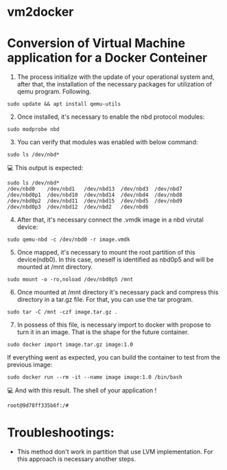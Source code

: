 # vm2docker
# Conversion of Virtual Machine application for a Docker Conteiner

1. The process initialize with the update of your operational system and, after that, the installation of the necessary packages for utilization of qemu program. Following.
```console 
sudo update && apt install qemu-utils
```

2. Once installed, it's necessary to enable the nbd protocol modules:
```console
sudo modprobe nbd
```

3. You can verify that modules was enabled with below command:
```console
sudo ls /dev/nbd*
```

:computer: This output is expected:
```shell-session
sudo ls /dev/nbd*
/dev/nbd0    /dev/nbd1   /dev/nbd13  /dev/nbd3  /dev/nbd7
/dev/nbd0p1  /dev/nbd10  /dev/nbd14  /dev/nbd4  /dev/nbd8
/dev/nbd0p2  /dev/nbd11  /dev/nbd15  /dev/nbd5  /dev/nbd9
/dev/nbd0p3  /dev/nbd12  /dev/nbd2   /dev/nbd6
```

4. After that, it's necessary connect the .vmdk image in a nbd virutal device:
```console
sudo qemu-nbd -c /dev/nbd0 -r image.vmdk
```

5. Once mapped, it's necessary to mount the root partition of this device(ndb0). In this case, oneself is identified as nbd0p5 and will be mounted at /mnt directory.
 
```console
sudo mount -o -ro,noload /dev/nbd0p5 /mnt
```
6. Once mounted at /mnt directory it's necessary pack and compress this directory in a tar.gz file. For that, you can use the tar program.

```console
sudo tar -C /mnt -czf image.tar.gz .
```
7. In possess of this file, is necessary import to docker with propose to turn it in an image. That is the shape for the future container.

```console
sudo docker import image.tar.gz image:1.0

```
If everything went as expected, you can build the container to test from the previous image:

```console
sudo docker run --rm -it --name image image:1.0 /bin/bash
```
:computer: And with this result. The shell of your application !
```console
root@9d78ff335b6f:/# 
```
# Troubleshootings:
- This method don't work in partition that use LVM implementation. For this approach is necessary another steps.
